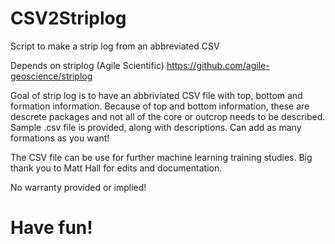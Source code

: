 # CSV2Striplog
Script to make a strip log from an abbreviated CSV

Depends on striplog (Agile Scientific)
https://github.com/agile-geoscience/striplog

Goal of strip log is to have an abbriviated CSV file with top, bottom and formation information. Because of top and bottom information, these are descrete packages and not all of the core or outcrop needs to be described. Sample .csv file is provided, along with descriptions. Can add as many formations as you want!


The CSV file can be use for further machine learning training studies. Big thank you to Matt Hall for edits and documentation.

No warranty provided or implied! 

# Have fun! 
